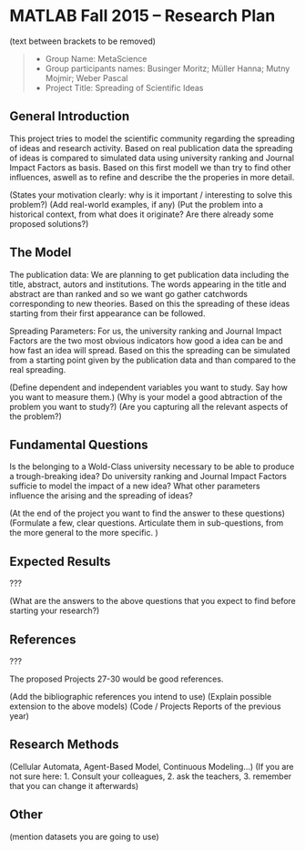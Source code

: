 # MATLAB Fall 2015 – Research Plan
(text between brackets to be removed)

> * Group Name: MetaScience
> * Group participants names: Businger Moritz; Müller Hanna; Mutny Mojmir; Weber Pascal
> * Project Title: Spreading of Scientific Ideas

## General Introduction

This project tries to model the scientific community regarding the spreading of ideas and research activity. Based on real publication data the spreading of ideas is compared to simulated data using university ranking and Journal Impact Factors as basis. Based on this first modell we than try to find other influences, aswell as to refine and describe the the properies in more detail.

(States your motivation clearly: why is it important / interesting to solve this problem?)
(Add real-world examples, if any)
(Put the problem into a historical context, from what does it originate? Are there already some proposed solutions?)

## The Model

The publication data: We are planning to get publication data including the title, abstract, autors and institutions. The words appearing in the title and abstract are than ranked and so we want go gather catchwords corresponding to new theories. Based on this the spreading of these ideas starting from their first appearance can be followed.

Spreading Parameters: For us, the university ranking and Journal Impact Factors are the two most obvious indicators how good a idea can be and how fast an idea will spread. Based on this the spreading can be simulated from a starting point given by the publication data and than compared to the real spreading.

(Define dependent and independent variables you want to study. Say how you want to measure them.) (Why is your model a good abtraction of the problem you want to study?) (Are you capturing all the relevant aspects of the problem?)


## Fundamental Questions

Is the belonging to a Wold-Class university necessary to be able to produce a trough-breaking idea?
Do university ranking and Journal Impact Factors sufficie to model the impact of a new idea?
What other parameters influence the arising and the spreading of ideas?

(At the end of the project you want to find the answer to these questions)
(Formulate a few, clear questions. Articulate them in sub-questions, from the more general to the more specific. )


## Expected Results

???

(What are the answers to the above questions that you expect to find before starting your research?)


## References 

???

The proposed Projects 27-30 would be good references.

(Add the bibliographic references you intend to use)
(Explain possible extension to the above models)
(Code / Projects Reports of the previous year)


## Research Methods

(Cellular Automata, Agent-Based Model, Continuous Modeling...) (If you are not sure here: 1. Consult your colleagues, 2. ask the teachers, 3. remember that you can change it afterwards)


## Other

(mention datasets you are going to use)
